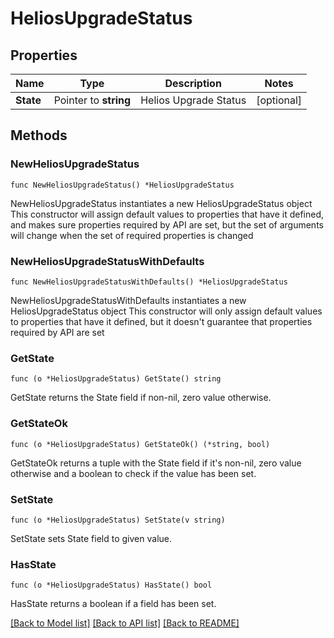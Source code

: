# HeliosUpgradeStatus

## Properties

Name | Type | Description | Notes
------------ | ------------- | ------------- | -------------
**State** | Pointer to **string** | Helios Upgrade Status | [optional] 

## Methods

### NewHeliosUpgradeStatus

`func NewHeliosUpgradeStatus() *HeliosUpgradeStatus`

NewHeliosUpgradeStatus instantiates a new HeliosUpgradeStatus object
This constructor will assign default values to properties that have it defined,
and makes sure properties required by API are set, but the set of arguments
will change when the set of required properties is changed

### NewHeliosUpgradeStatusWithDefaults

`func NewHeliosUpgradeStatusWithDefaults() *HeliosUpgradeStatus`

NewHeliosUpgradeStatusWithDefaults instantiates a new HeliosUpgradeStatus object
This constructor will only assign default values to properties that have it defined,
but it doesn't guarantee that properties required by API are set

### GetState

`func (o *HeliosUpgradeStatus) GetState() string`

GetState returns the State field if non-nil, zero value otherwise.

### GetStateOk

`func (o *HeliosUpgradeStatus) GetStateOk() (*string, bool)`

GetStateOk returns a tuple with the State field if it's non-nil, zero value otherwise
and a boolean to check if the value has been set.

### SetState

`func (o *HeliosUpgradeStatus) SetState(v string)`

SetState sets State field to given value.

### HasState

`func (o *HeliosUpgradeStatus) HasState() bool`

HasState returns a boolean if a field has been set.


[[Back to Model list]](../README.md#documentation-for-models) [[Back to API list]](../README.md#documentation-for-api-endpoints) [[Back to README]](../README.md)



